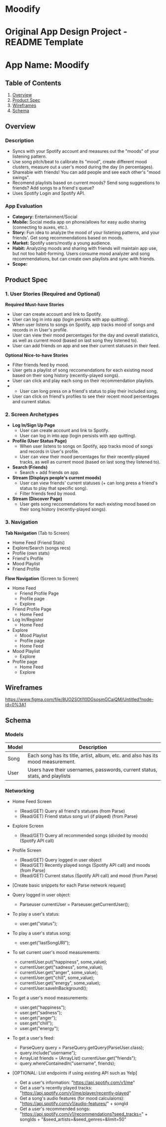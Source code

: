 # Moodify

Original App Design Project - README Template
===

# App Name: Moodify

## Table of Contents
1. [Overview](#Overview)
1. [Product Spec](#Product-Spec)
1. [Wireframes](#Wireframes)
2. [Schema](#Schema)

## Overview
### Description
- Syncs with your Spotify account and measures out the "moods" of your listening pattern. 
- Use song pitch/beat to calibrate its "mood", create different mood clusters, measure out a user's mood during the day (in percentages).
- Shareable with friends! You can add people and see each other's "mood swings".
- Recomend playlists based on current moods? Send song suggestions to friends? Add songs to a friend's queue?
- Uses Spotify Login and Spotify API.

### App Evaluation
- **Category:** Entertainment/Social
- **Mobile:** Social media app on phone/allows for easy audio sharing (connecting to auxes, etc.).
- **Story:** Fun idea to analyze the mood of your listening patterns, and your friends'. Get song recommendations based on moods. 
- **Market:** Spotify users/mostly a young audience. 
- **Habit:** Analyzing moods and sharing with friends will maintain app use, but not too habit-forming. Users consume mood analyzer and song recommendations, but can create own playlists and sync with friends. 
- **Scope:** 

## Product Spec

### 1. User Stories (Required and Optional)

**Required Must-have Stories**

* User can create account and link to Spotify.
* User can log in into app (login persists with app quitting).
* When user listens to songs on Spotify, app tracks mood of songs and records in in User's profile.
* User can view their mood percentages for the day and overall statistics, as well as current mood (based on last song they listened to).
* User can add friends on app and see their current statuses in their feed.

**Optional Nice-to-have Stories**

* Filter friends feed by mood.
* User gets a playlist of song reccomendations for each existing mood based on their song history (recently-played songs).
* User can click and play each song on their recommendation playlists.
* * User can long press on a friend's status to play their included song.
* User can click on friend's profiles to see their recent mood percentages and current status. 

### 2. Screen Archetypes

* **Log In/Sign Up Page**
   * User can create account and link to Spotify.
   * User can log in into app (login persists with app quitting).
* **Profile (User Status Page)**
   * When user listens to songs on Spotify, app tracks mood of songs and records in User's profile.
   * User can view their mood percentages for their recently-played tracks, as well as current mood (based on last song they listened to).
* **Search (Friends)**
    * Search + add friends on app.
* **Stream (Displays people's current moods)**
    * User can view friends' current statuses (+ can long press a friend's status to play that specific song).
    * Filter friends feed by mood.
* **Stream (Discover Page)**
    * User gets song reccomendations for each existing mood based on their song history (recently-played songs).
    
### 3. Navigation

**Tab Navigation** (Tab to Screen)

* Home Feed (Friend Stats)
* Explore/Search (songs recs)
* Profile (own stats)
* Friend's Profile
* Mood Playlist
* Friend Profile

**Flow Navigation** (Screen to Screen)

* Home Feed
   * Friend Profile Page
   * Profile page
   * Explore
* Friend Profile Page
  * Home Feed
* Log In/Register
   * Home Feed
* Explore
    * Mood Playlist
    * Profile page
    * Home Feed
* Mood Playlist
    * Explore
* Profile page
  * Home Feed
  * Explore 

## Wireframes

https://www.figma.com/file/8UO2SOtI10DGsosmGCaiQM/Untitled?node-id=0%3A1

## Schema 

### Models

| Model | Description |
| -------- | -------- |
| Song | Each song has its title, artist, album, etc. and also has its mood measurement. |
| User | Users have their usernames, passwords, current status, stats, and playlists |

### Networking
- Home Feed Screen
    - (Read/GET) Query all friend's statuses (from Parse)
    - (Read/GET) Friend status song uri (if played) (from Parse)
- Explore Screen
    - (Read/GET) Query all recommended songs (divided by moods) (Spotify API call)
- Profile Screen
    - (Read/GET) Query logged in user object
    - (Read/GET) Recently played songs (Spotify API call) and moods (from Parse)
    - (Read/GET) Current status (Spotify API call) and mood (from Parse)
    
- [Create basic snippets for each Parse network request]
- Query logged in user object:
    -  Parseuser currentUser = Parseuser.getCurrentUser();
- To play a user's status: 
    - user.get("status");
- To play a user's status song: 
    - user.get("lastSongURI");
- To set current user's mood measurements: 
    - currentUser.put("happiness", some_value);
    - currentUser.get("sadness", some_value);
    - currentUser.get("anger", some_value);
    - currentUser.get("chill", some_value);
    - currentUser.get("energy", some_value);
    - currentUser.saveInBackground(); 
- To get a user's mood measurements: 
    - user.get("happiness");
    - user.get("sadness");
    - user.get("anger");
    - user.get("chill");
    - user.get("energy");
 - To get a user's feed:
   - ParseQuery<ParseUser> query = ParseQuery.getQuery(ParseUser.class);
   - query.include("username");
   - ArrayList<String> friends = (ArrayList<String>) currentUser.get("friends");
   - query.whereContainedIn("username", friends);
  
- [OPTIONAL: List endpoints if using existing API such as Yelp]
  - Get a user's information: "https://api.spotify.com/v1/me"
  - Get a user's recently played tracks: "https://api.spotify.com/v1/me/player/recently-played"
  - Get a song's audio features (for mood calculaions): "https://api.spotify.com/v1/audio-features/" + songId
  - Get a user's recommended songs: "https://api.spotify.com/v1/recommendations?seed_tracks=" + songIds +
                "&seed_artists=&seed_genres=&limit=50"

        
    
